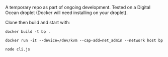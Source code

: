 A temporary repo as part of ongoing development. Tested on a Digital Ocean droplet (Docker will need installing on your droplet).

Clone then build and start with:

```
docker build -t bp .

docker run -it --device=/dev/kvm --cap-add=net_admin --network host bp

node cli.js
```
